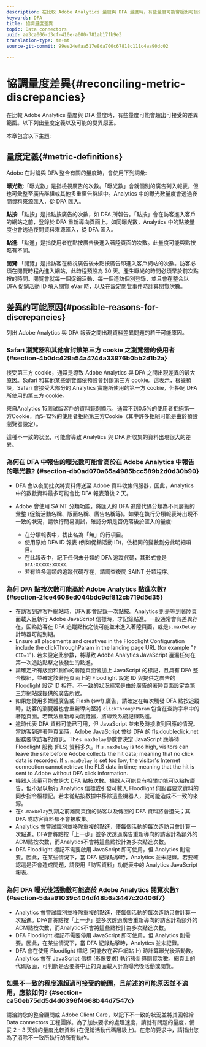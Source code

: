 ```yaml
---
description: 在比較 Adobe Analytics 量度與 DFA 量度時，有些量度可能會超出可接受的差異範圍。以下列出量度定義以及可能的變異原因。
keywords: DFA
title: 協調量度差異
topic: Data connectors
uuid: aa3ca006-d3cf-410e-a000-781ab17fb9e3
translation-type: tm+mt
source-git-commit: 99ee24efaa517e8da700c67818c111c4aa90dc02

---
```



# 協調量度差異{#reconciling-metric-discrepancies}

在比較 Adobe Analytics 量度與 DFA 量度時，有些量度可能會超出可接受的差異範圍。以下列出量度定義以及可能的變異原因。

本章包含以下主題:

## 量度定義{#metric-definitions}

Adobe 在討論與 DFA 整合有關的量度時，會使用下列詞彙:

**曝光數**:「曝光數」是指檢視廣告的次數。「曝光數」會就個別的廣告列入報表，但也可彙整至廣告群組或其他多重廣告群組中。Analytics 中的曝光數量度會透過夜間資料來源匯入，從 DFA 匯入。

**點按**:「點按」是指點按廣告的次數，如 DFA 所報告。「點按」會在訪客進入客戶的網站之前，登錄於 DFA 重新導向頁面上。如同曝光數，Analytics 中的點按量度也會透過夜間資料來源匯入，從 DFA 匯入。

**點進**:「點進」是指使用者在點按廣告後進入著陸頁面的次數。此量度可能與點按略有不同。

**閱覽**:「閱覽」是指訪客在檢視廣告後未點按廣告即進入客戶網站的次數。訪客必須在閱覽時程內進入網站，此時程預設為 30 天。產生曝光的時間必須早於前次點按的時間。閱覽會就每一個促銷活動、每一個造訪個別登錄，並且會在整合以 DFA 促銷活動 ID 填入閱覽 eVar 時，以及在設定閱覽事件時計算閱覽次數。

## 差異的可能原因{#possible-reasons-for-discrepancies}

列出 Adobe Analytics 與 DFA 報表之間出現資料差異問題的若干可能原因。

### Safari 瀏覽器和其他會封鎖第三方 cookie 之瀏覽器的使用者 {#section-4b0dc429a54a4744a33976b0bb2d1b2a}

接受第三方 cookie，通常是導致 Adobe Analytics 與 DFA 之間出現差異的最大原因。Safari 和其他某些瀏覽器依預設會封鎖第三方 cookie。這表示，根據預設，Safari 會接受大部分的 Analytics 實施所使用的第一方 cookie，但拒絕 DFA 所使用的第三方 cookie。

來自Analytics 15測試版客戶的資料範例顯示，通常不到0.5%的使用者拒絕第一方Cookie，而5-12%的使用者拒絕第三方Cookie（其中許多拒絕可能是由於預設瀏覽器設定）。

這種不一致的狀況，可能會導致 Analytics 與 DFA 所收集的資料出現很大的差異。

### 為何在 DFA 中報告的曝光數可能會高於在 Adobe Analytics 中報告的曝光數? {#section-db0ad070a65a4985bcc589b2d0d30b90}

* DFA 會以夜間批次將資料傳送至 Adobe 資料收集伺服器，因此，Analytics 中的數數資料最多可能會比 DFA 報表落後 2 天。
* Adobe 會使用 SAINT 分類功能，將匯入的 DFA 追蹤代碼分類為不同層級的彙整 (促銷活動名稱、版面名稱、廣告名稱等)。如果在執行分類報表時出現不一致的狀況，請執行簡易測試，確認分類是否仍落後於匯入的量度:

   * 在分類報表中，找出名為「無」的行項目。
   * 使用原始 DFA ID 報表 (例如促銷活動 ID)，依相同的變數劃分此明細項目。
   * 在此報表中，記下任何未分類的 DFA 追蹤代碼，其形式會是 `DFA:XXXXX:XXXXX`.
   * 若有許多這類的追蹤代碼存在，請調查夜間 SAINT 分類程序。

### 為何 DFA 點按次數可能高於 Adobe Analytics 點進次數? {#section-2fce4608ed044bdc9cf812cb719d5d35}

* 在訪客到達客戶網站時，DFA 即會記錄一次點按。Analytics 則是等到著陸頁面載入且執行 Adobe JavaScript 信標時，才記錄點進。一般通常會有差異存在，因為訪客在 DFA 追蹤點按之後可能並未進入著陸頁面，或是`s.maxDelay`計時器可能到期。
* Ensure all placements and creatives in the Floodlight Configuration include the clickThroughParam in the landing page URL (for example "`?CID=1`"). 若未設定此參數，將導致 Adobe Analytics JavaScript 遺漏任何在第一次造訪點擊之後發生的點進。
* 請確定所有版面和創作的著陸頁面皆加上 JavaScript 的標記，且具有 DFA 整合模組，並確定該著陸頁面上的 Floodlight 設定 ID 與提供之廣告的 Floodlight 設定 ID 相符。不一致的狀況經常是由於廣告的著陸頁面設定為第三方網站或提供的廣告所致。
* 如果您使用多媒體廣告或 Flash (swf) 廣告，請確定在每次觸發 DFA 點按追蹤時，訪客的瀏覽器也會重新導向至將 `clickThroughParam` 包含在查詢字串中的著陸頁面。若無法重新導向瀏覽器，將導致系統記錄點進。
* 逾時代表 DFA 資料可能已可用，但 JavaScript 並未及時接收到回應的情況。當訪客到達著陸頁面時，Adobe JavaScript 會從 DFA 的 fls.doubleclick.net 服務要求訪客的資訊。The`s.maxDelay`參數會決定 JavaScript 應等待 Floodlight 服務 (FLS) 資料多久。If `s.maxDelay` is too high, visitors can leave the site before Adobe collects the hit data; meaning that no click data is recorded. If `s.maxDelay` is set too low, the visitor's Internet connection cannot retrieve the FLS data in time; meaning that the hit is sent to Adobe without DFA click information.
* 機器人流量可能會誇大 DFA 點按次數。機器人可能具有相關功能可以點按廣告，但不足以執行 Analytics 信標或引發可載入 Floodlight 伺服器要求資料的同步指令檔標記。若未從點按數據中移除這些機器人，就可能造成不一致的來源。
* 在`s.maxDelay`到期之前離開頁面的訪客以及傳回的 DFA 資料將會遺失；其 DFA 或訪客資料都不會被收集。
* Analytics 會嘗試識別並移除重複的點進，使每個活動的每次造訪只會計算一次點進。DFA會將點按「上一步」並多次透過廣告重新導向的訪客計為額外的ACM點按次數，而Analytics不會將這些點按計為多次點進次數。
* DFA Floodlight 標記不需要啟用 JavaScript 即可使用，但 Analytics 則需要。因此，在某些情況下，當 DFA 紀錄點擊時，Analytics 並未記錄。若要確認這是否會造成問題，請使用「訪客資料」功能表中的 Analytics JavaScript 報表。

### 為何 DFA 曝光後活動數可能高於 Adobe Analytics 閱覽次數? {#section-5daa91039c404df48b6a3447c20406f7}

* Analytics 會嘗試識別並移除重複的點進，使每個活動的每次造訪只會計算一次點進。DFA會將點按「上一步」並多次透過廣告重新導向的訪客計為額外的ACM點按次數，而Analytics不會將這些點按計為多次點進次數。
* DFA Floodlight 標記不需要停用 JavaScript 即可使用，但 Analytics 則需要。因此，在某些情況下，當 DFA 紀錄點擊時，Analytics 並未記錄。
* DFA 會在使用 Floodlight 標記 (可能放在客戶網站上) 時計算曝光後活動數。Analytics 會在 JavaScript 信標 (影像要求) 執行後計算閱覽次數。網頁上的代碼版面，可判斷是否要將中止的頁面載入計為曝光後活動或閱覽。

### 如果不一致的程度遠超過可接受的範圍，且前述的可能原因並不適用，應該如何? {#section-ca50eb75dd5d4d0396f4668b44d7547c}

請洽詢您的整合顧問或 Adobe Client Care，以記下不一致的狀況並將其回報給 Data connectors 工程團隊。為了加快要求的處理速度，請就有問題的量度，備妥 2 - 3 天份的量度比較資料 (在促銷活動代碼層級上)。在您的要求中，請指出您為了消除不一致所執行的所有動作。
